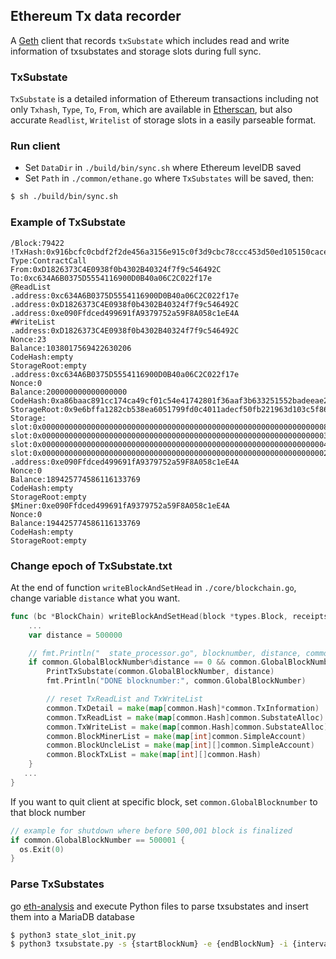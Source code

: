 ## Ethereum Tx data recorder
<!-- A Geth client for recording TxSubstates and details of storage slot read/write. -->
A [Geth](https://github.com/ethereum/go-ethereum) client that records `txSubstate` which includes read and write information of txsubstates and storage slots during full sync.


### TxSubstate
`TxSubstate` is a detailed information of Ethereum transactions including not only `Txhash`, `Type`, `To`, `From`, which are available in [Etherscan](https://etherscan.io/), but also accurate `Readlist`, `Writelist` of storage slots in a easily parseable format.




### Run client
* Set `DataDir` in `./build/bin/sync.sh` where Ethereum levelDB saved
* Set `Path` in `./common/ethane.go` where `TxSubstates` will be saved, then:
```sh
$ sh ./build/bin/sync.sh
```




### Example of TxSubstate
```
/Block:79422
!TxHash:0x916bcfc0cbdf2f2de456a3156e915c0f3d9cbc78ccc453d50ed105150cacec07
Type:ContractCall
From:0xD1826373C4E0938f0b4302B40324f7f9c546492C
To:0xc634A6B0375D5554116900D0B40a06C2C022f17e
@ReadList
.address:0xc634A6B0375D5554116900D0B40a06C2C022f17e
.address:0xD1826373C4E0938f0b4302B40324f7f9c546492C
.address:0xe090Ffdced499691fA9379752a59F8A058c1eE4A
#WriteList
.address:0xD1826373C4E0938f0b4302B40324f7f9c546492C
Nonce:23
Balance:1038017569422630206
CodeHash:empty
StorageRoot:empty
.address:0xc634A6B0375D5554116900D0B40a06C2C022f17e
Nonce:0
Balance:200000000000000000
CodeHash:0xa86baac891cc174ca49cf01c54e41742801f36aaf3b633251552badeeae2cd80
StorageRoot:0x9e6bffa1282cb538ea6051799fd0c4011adecf50fb221963d103c5f86b9e265a
Storage:
slot:0x0000000000000000000000000000000000000000000000000000000000000008,value:0x01
slot:0x0000000000000000000000000000000000000000000000000000000000000003,value:0x55cc8f16
slot:0x0000000000000000000000000000000000000000000000000000000000000004,value:0x55cc8f16
slot:0x0000000000000000000000000000000000000000000000000000000000000002,value:0xd1826373c4e0938f0b4302b40324f7f9c546492c
.address:0xe090Ffdced499691fA9379752a59F8A058c1eE4A
Nonce:0
Balance:189425774586116133769
CodeHash:empty
StorageRoot:empty
$Miner:0xe090Ffdced499691fA9379752a59F8A058c1eE4A
Nonce:0
Balance:194425774586116133769
CodeHash:empty
StorageRoot:empty
```
### Change epoch of TxSubstate.txt

At the end of function `writeBlockAndSetHead` in `./core/blockchain.go`, change variable `distance` what you want.   

```Go
func (bc *BlockChain) writeBlockAndSetHead(block *types.Block, receipts []*types.Receipt, logs []*types.Log, state *state.StateDB, emitHeadEvent bool) (status WriteStatus, err error) {
	...
	var distance = 500000

	// fmt.Println("  state_processor.go", blocknumber, distance, common.GlobalDistance)
	if common.GlobalBlockNumber%distance == 0 && common.GlobalBlockNumber != 0 {
		PrintTxSubstate(common.GlobalBlockNumber, distance)
		fmt.Println("DONE blocknumber:", common.GlobalBlockNumber)

		// reset TxReadList and TxWriteList
		common.TxDetail = make(map[common.Hash]*common.TxInformation)
		common.TxReadList = make(map[common.Hash]common.SubstateAlloc)
		common.TxWriteList = make(map[common.Hash]common.SubstateAlloc)
		common.BlockMinerList = make(map[int]common.SimpleAccount)
		common.BlockUncleList = make(map[int][]common.SimpleAccount)
		common.BlockTxList = make(map[int][]common.Hash)
	}
   ...
}
```
If you want to quit client at specific block, set `common.GlobalBlocknumber` to that block number

```Go
// example for shutdown where before 500,001 block is finalized
if common.GlobalBlockNumber == 500001 {
  os.Exit(0)
}
```

### Parse TxSubstates
go [eth-analysis](https://github.com/eth4ne/eth-analysis) and execute Python files to parse txsubstates and insert them into a MariaDB database
```sh
$ python3 state_slot_init.py
$ python3 txsubstate.py -s {startBlockNum} -e {endBlockNum} -i {interval} -d ~/{path}/{to}/{txsubstates}
```
